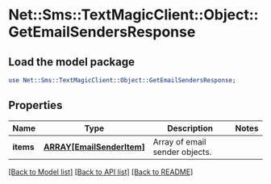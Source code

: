 # Net::Sms::TextMagicClient::Object::GetEmailSendersResponse

## Load the model package
```perl
use Net::Sms::TextMagicClient::Object::GetEmailSendersResponse;
```

## Properties
Name | Type | Description | Notes
------------ | ------------- | ------------- | -------------
**items** | [**ARRAY[EmailSenderItem]**](EmailSenderItem.md) | Array of email sender objects. | 

[[Back to Model list]](../README.md#documentation-for-models) [[Back to API list]](../README.md#documentation-for-api-endpoints) [[Back to README]](../README.md)



